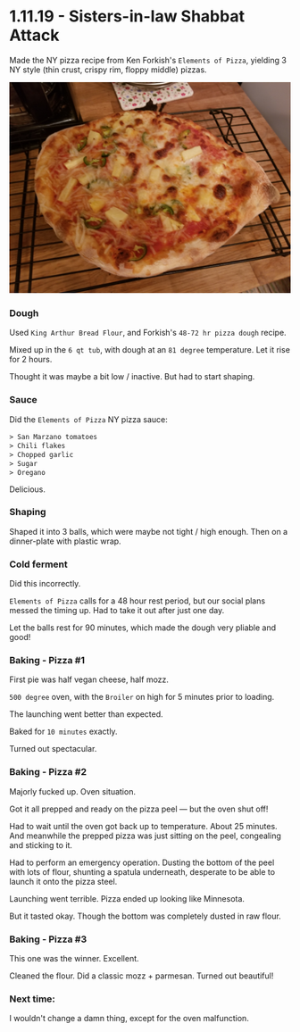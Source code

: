 # 1.11.19 - Sisters-in-law Shabbat Attack

Made the NY pizza recipe from Ken Forkish's `Elements of Pizza`, yielding 3 NY style (thin crust, crispy rim, floppy middle) pizzas. 

![](images/finished_za.jpg)
### Dough

Used `King Arthur Bread Flour`, and Forkish's `48-72 hr pizza dough` recipe. 

Mixed up in the `6 qt tub`, with dough at an `81 degree` temperature. Let it rise for 2 hours. 

Thought it was maybe a bit low / inactive. But had to start shaping.

### Sauce

Did the `Elements of Pizza` NY pizza sauce:

```
> San Marzano tomatoes
> Chili flakes
> Chopped garlic
> Sugar
> Oregano
```

Delicious. 

### Shaping

Shaped it into 3 balls, which were maybe not tight / high enough. Then on a dinner-plate with plastic wrap.


### Cold ferment

Did this incorrectly. 

`Elements of Pizza` calls for a 48 hour rest period, but our social plans messed the timing up. Had to take it out after just one day.

Let the balls rest for 90 minutes, which made the dough very pliable and good!


### Baking - Pizza #1

First pie was half vegan cheese, half mozz. 

`500 degree` oven, with the `Broiler` on high for 5 minutes prior to loading.

The launching went better than expected. 

Baked for `10 minutes` exactly. 

Turned out spectacular.

### Baking - Pizza #2

Majorly fucked up. Oven situation.

Got it all prepped and ready on the pizza peel — but the oven shut off!

Had to wait until the oven got back up to temperature. About 25 minutes. And meanwhile the prepped pizza was just sitting on the peel, congealing and sticking to it.

Had to perform an emergency operation. Dusting the bottom of the peel with lots of flour, shunting a spatula underneath, desperate to be able to launch it onto the pizza steel.

Launching went terrible. Pizza ended up looking like Minnesota.

But it tasted okay. Though the bottom was completely dusted in raw flour.

### Baking - Pizza #3 

This one was the winner. Excellent. 

Cleaned the flour. Did a classic mozz + parmesan. Turned out beautiful!

### Next time: 

I wouldn't change a damn thing, except for the oven malfunction. 

